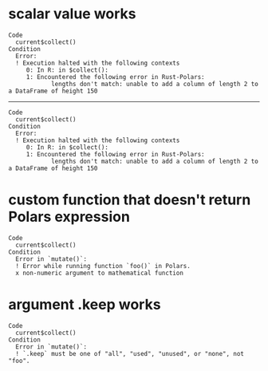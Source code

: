 # scalar value works

    Code
      current$collect()
    Condition
      Error:
      ! Execution halted with the following contexts
         0: In R: in $collect():
         1: Encountered the following error in Rust-Polars:
            	lengths don't match: unable to add a column of length 2 to a DataFrame of height 150

---

    Code
      current$collect()
    Condition
      Error:
      ! Execution halted with the following contexts
         0: In R: in $collect():
         1: Encountered the following error in Rust-Polars:
            	lengths don't match: unable to add a column of length 2 to a DataFrame of height 150

# custom function that doesn't return Polars expression

    Code
      current$collect()
    Condition
      Error in `mutate()`:
      ! Error while running function `foo()` in Polars.
      x non-numeric argument to mathematical function

# argument .keep works

    Code
      current$collect()
    Condition
      Error in `mutate()`:
      ! `.keep` must be one of "all", "used", "unused", or "none", not "foo".

